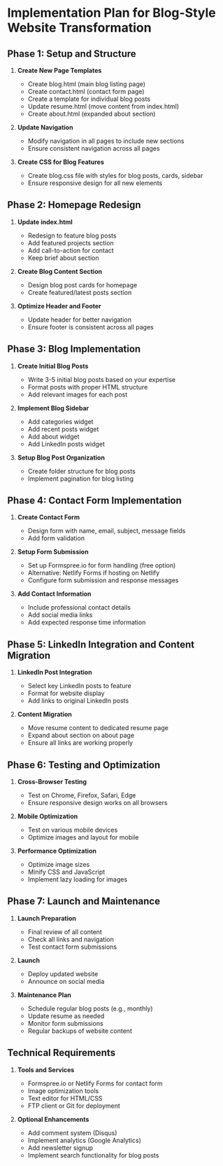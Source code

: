 # Implementation Plan for Blog-Style Website Transformation

## Phase 1: Setup and Structure

1. **Create New Page Templates**
   - Create blog.html (main blog listing page)
   - Create contact.html (contact form page)
   - Create a template for individual blog posts
   - Update resume.html (move content from index.html)
   - Create about.html (expanded about section)

2. **Update Navigation**
   - Modify navigation in all pages to include new sections
   - Ensure consistent navigation across all pages

3. **Create CSS for Blog Features**
   - Create blog.css file with styles for blog posts, cards, sidebar
   - Ensure responsive design for all new elements

## Phase 2: Homepage Redesign

1. **Update index.html**
   - Redesign to feature blog posts
   - Add featured projects section
   - Add call-to-action for contact
   - Keep brief about section

2. **Create Blog Content Section**
   - Design blog post cards for homepage
   - Create featured/latest posts section

3. **Optimize Header and Footer**
   - Update header for better navigation
   - Ensure footer is consistent across all pages

## Phase 3: Blog Implementation

1. **Create Initial Blog Posts**
   - Write 3-5 initial blog posts based on your expertise
   - Format posts with proper HTML structure
   - Add relevant images for each post

2. **Implement Blog Sidebar**
   - Add categories widget
   - Add recent posts widget
   - Add about widget
   - Add LinkedIn posts widget

3. **Setup Blog Post Organization**
   - Create folder structure for blog posts
   - Implement pagination for blog listing

## Phase 4: Contact Form Implementation

1. **Create Contact Form**
   - Design form with name, email, subject, message fields
   - Add form validation

2. **Setup Form Submission**
   - Set up Formspree.io for form handling (free option)
   - Alternative: Netlify Forms if hosting on Netlify
   - Configure form submission and response messages

3. **Add Contact Information**
   - Include professional contact details
   - Add social media links
   - Add expected response time information

## Phase 5: LinkedIn Integration and Content Migration

1. **LinkedIn Post Integration**
   - Select key LinkedIn posts to feature
   - Format for website display
   - Add links to original LinkedIn posts

2. **Content Migration**
   - Move resume content to dedicated resume page
   - Expand about section on about page
   - Ensure all links are working properly

## Phase 6: Testing and Optimization

1. **Cross-Browser Testing**
   - Test on Chrome, Firefox, Safari, Edge
   - Ensure responsive design works on all browsers

2. **Mobile Optimization**
   - Test on various mobile devices
   - Optimize images and layout for mobile

3. **Performance Optimization**
   - Optimize image sizes
   - Minify CSS and JavaScript
   - Implement lazy loading for images

## Phase 7: Launch and Maintenance

1. **Launch Preparation**
   - Final review of all content
   - Check all links and navigation
   - Test contact form submissions

2. **Launch**
   - Deploy updated website
   - Announce on social media

3. **Maintenance Plan**
   - Schedule regular blog posts (e.g., monthly)
   - Update resume as needed
   - Monitor form submissions
   - Regular backups of website content

## Technical Requirements

1. **Tools and Services**
   - Formspree.io or Netlify Forms for contact form
   - Image optimization tools
   - Text editor for HTML/CSS
   - FTP client or Git for deployment

2. **Optional Enhancements**
   - Add comment system (Disqus)
   - Implement analytics (Google Analytics)
   - Add newsletter signup
   - Implement search functionality for blog posts